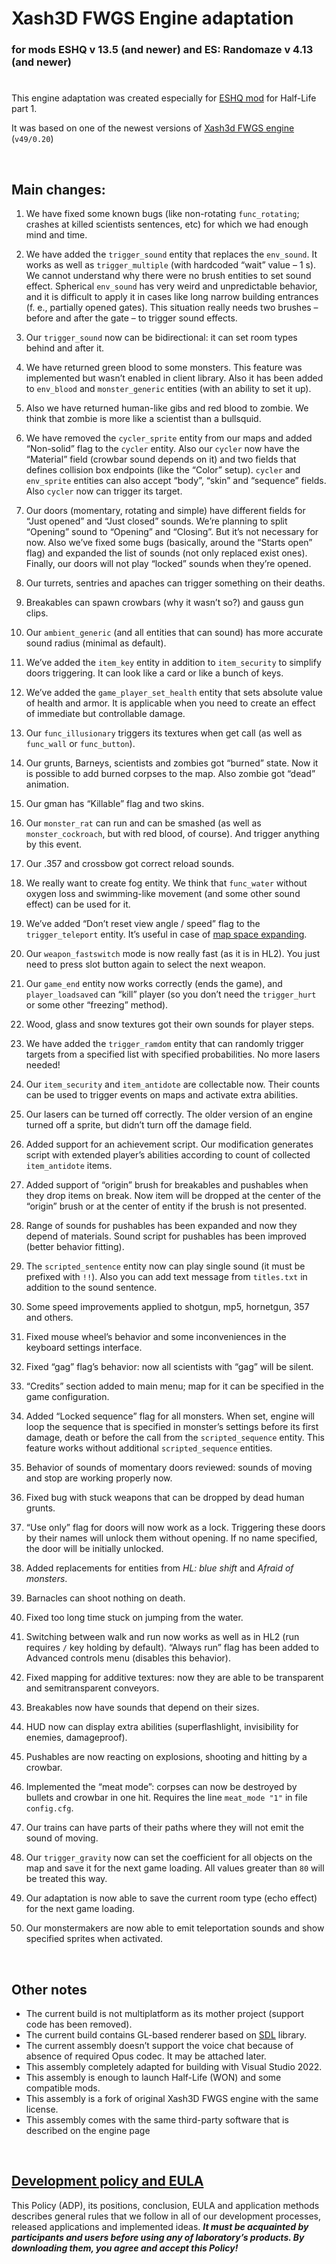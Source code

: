 # Xash3D FWGS Engine adaptation
### for mods **ESHQ** v 13.5 (and newer) and **ES: Randomaze** v 4.13 (and newer)

#

This engine adaptation was created especially for [ESHQ mod](https://moddb.com/mods/eshq) for Half-Life part 1.

It was based on one of the newest versions of [Xash3d FWGS engine](https://github.com/FWGS/xash3d-fwgs) (`v49/0.20`)

&nbsp;



## Main changes:

1. We have fixed some known bugs (like non-rotating `func_rotating`; crashes at killed scientists sentences, etc) for which we had enough mind and time.

2. We have added the `trigger_sound` entity that replaces the `env_sound`. It works as well as `trigger_multiple` (with hardcoded “wait” value – 1 s). We cannot understand why there were no brush entities to set sound effect. Spherical `env_sound` has very weird and unpredictable behavior, and it is difficult to apply it in cases like long narrow building entrances (f. e., partially opened gates). This situation really needs two brushes – before and after the gate – to trigger sound effects.

3. Our `trigger_sound` now can be bidirectional: it can set room types behind and after it.

4. We have returned green blood to some monsters. This feature was implemented but wasn’t enabled in client library. Also it has been added to `env_blood` and `monster_generic` entities (with an ability to set it up).

5. Also we have returned human-like gibs and red blood to zombie. We think that zombie is more like a scientist than a bullsquid.

6. We have removed the `cycler_sprite` entity from our maps and added “Non-solid” flag to the `cycler` entity. Also our `cycler` now have the “Material” field (crowbar sound depends on it) and two fields that defines collision box endpoints (like the “Color” setup). `cycler` and `env_sprite` entities can also accept “body”, “skin” and “sequence” fields. Also `cycler` now can trigger its target.

7. Our doors (momentary, rotating and simple) have different fields for “Just opened” and “Just closed” sounds. We’re planning to split “Opening” sound to “Opening” and “Closing”. But it’s not necessary for now. Also we’ve fixed some bugs (basically, around the “Starts open” flag) and expanded the list of sounds (not only replaced exist ones). Finally, our doors will not play “locked” sounds when they’re opened.

8. Our turrets, sentries and apaches can trigger something on their deaths.

9. Breakables can spawn crowbars (why it wasn’t so?) and gauss gun clips.

10. Our `ambient_generic` (and all entities that can sound) has more accurate sound radius (minimal as default).

11. We’ve added the `item_key` entity in addition to `item_security` to simplify doors triggering. It can look like a card or like a bunch of keys. 

12. We’ve added the `game_player_set_health` entity that sets absolute value of health and armor. It is applicable when you need to create an effect of immediate but controllable damage.

13. Our `func_illusionary` triggers its textures when get call (as well as `func_wall` or `func_button`).

14. Our grunts, Barneys, scientists and zombies got “burned” state. Now it is possible to add burned corpses to the map. Also zombie got “dead” animation.

15. Our gman has “Killable” flag and two skins.

16. Our `monster_rat` can run and can be smashed (as well as `monster_cockroach`, but with red blood, of course). And trigger anything by this event.

17. Our .357 and crossbow got correct reload sounds.

18. We really want to create fog entity. We think that `func_water` without oxygen loss and swimming-like movement (and some other sound effect) can be used for it.

19. We’ve added “Don’t reset view angle / speed” flag to the `trigger_teleport` entity. It’s useful in case of [map space expanding](http://moddb.com/mods/eshq/news/engine-specifications-for-teleports).

20. Our `weapon_fastswitch` mode is now really fast (as it is in HL2). You just need to press slot button again to select the next weapon.

21. Our `game_end` entity now works correctly (ends the game), and `player_loadsaved` can “kill” player (so you don’t need the `trigger_hurt` or some other “freezing” method).

22. Wood, glass and snow textures got their own sounds for player steps.

23. We have added the `trigger_ramdom` entity that can randomly trigger targets from a specified list with specified probabilities. No more lasers needed!

24. Our `item_security` and `item_antidote` are collectable now. Their counts can be used to trigger events on maps and activate extra abilities.

25. Our lasers can be turned off correctly. The older version of an engine turned off a sprite, but didn’t turn off the damage field.

26. Added support for an achievement script. Our modification generates script with extended player’s abilities according to count of collected `item_antidote` items.

27. Added support of “origin” brush for breakables and pushables when they drop items on break. Now item will be dropped at the center of the “origin” brush or at the center of entity if the brush is not presented.

28. Range of sounds for pushables has been expanded and now they depend of materials. Sound script for pushables has been improved (better behavior fitting).

29. The `scripted_sentence` entity now can play single sound (it must be prefixed with `!!`). Also you can add text message from `titles.txt` in addition to the sound sentence.

30. Some speed improvements applied to shotgun, mp5, hornetgun, 357 and others.

31. Fixed mouse wheel’s behavior and some inconveniences in the keyboard settings interface.

32. Fixed “gag” flag’s behavior: now all scientists with “gag” will be silent.

33. “Credits” section added to main menu; map for it can be specified in the game configuration.

34. Added “Locked sequence” flag for all monsters. When set, engine will loop the sequence that is specified in monster’s settings before its first damage, death or before the call from the `scripted_sequence` entity. This feature works without additional `scripted_sequence` entities.

35. Behavior of sounds of momentary doors reviewed: sounds of moving and stop are working properly now.

36. Fixed bug with stuck weapons that can be dropped by dead human grunts.

37. “Use only” flag for doors will now work as a lock. Triggering these doors by their names will unlock them without opening. If no name specified, the door will be initially unlocked.

38. Added replacements for entities from *HL: blue shift* and *Afraid of monsters*.

39. Barnacles can shoot nothing on death.

40. Fixed too long time stuck on jumping from the water.

41. Switching between walk and run now works as well as in HL2 (run requires `/` key holding by default). “Always run” flag has been added to Advanced controls menu (disables this behavior).

42. Fixed mapping for additive textures: now they are able to be transparent and semitransparent conveyors.

43. Breakables now have sounds that depend on their sizes.

44. HUD now can display extra abilities (superflashlight, invisibility for enemies, damageproof).

45. Pushables are now reacting on explosions, shooting and hitting by a crowbar.

46. Implemented the “meat mode”: corpses can now be destroyed by bullets and crowbar in one hit. Requires the line `meat_mode "1"` in file `config.cfg`.

47. Our trains can have parts of their paths where they will not emit the sound of moving.

48. Our `trigger_gravity` now can set the coefficient for all objects on the map and save it for the next game loading. All values greater than `80` will be treated this way.

49. Our adaptation is now able to save the current room type (echo effect) for the next game loading.

50. Our monstermakers are now able to emit teleportation sounds and show specified sprites when activated.

&nbsp;



## Other notes

- The current build is not multiplatform as its mother project (support code has been removed).
- The current build contains GL-based renderer based on [SDL](https://libsdl.org) library.
- The current assembly doesn’t support the voice chat because of absence of required Opus codec. It may be attached later.
- This assembly completely adapted for building with Visual Studio 2022.
- This assembly is enough to launch Half-Life (WON) and some compatible mods.
- This assembly is a fork of original Xash3D FWGS engine with the same license.
- This assembly comes with the same third-party software that is described on the engine page

&nbsp;



## [Development policy and EULA](https://adslbarxatov.github.io/ADP)

This Policy (ADP), its positions, conclusion, EULA and application methods
describes general rules that we follow in all of our development processes, released applications and implemented ideas.
***It must be acquainted by participants and users before using any of laboratory’s products.
By downloading them, you agree and accept this Policy!***
